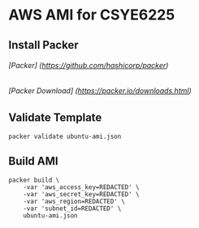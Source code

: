 # AWS AMI for CSYE6225

## Install Packer

###### [Packer] (https://github.com/hashicorp/packer)
###### [Packer Download] (https://packer.io/downloads.html)

## Validate Template

`packer validate ubuntu-ami.json`

## Build AMI

```
packer build \
    -var 'aws_access_key=REDACTED' \
    -var 'aws_secret_key=REDACTED' \
    -var 'aws_region=REDACTED' \
    -var 'subnet_id=REDACTED' \
    ubuntu-ami.json
```

